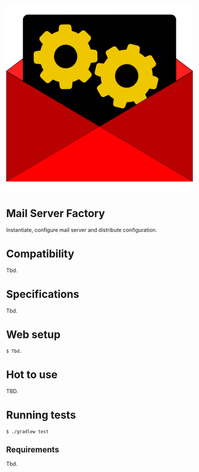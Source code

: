![](Logo.png)

# Mail Server Factory

Instantiate, configure mail server and distribute configuration.

# Compatibility

Tbd.

# Specifications

Tbd.

# Web setup
```
$ Tbd.
```

# Hot to use

TBD.

# Running tests

```
$ ./gradlew test
```

## Requirements

Tbd.